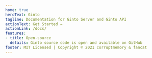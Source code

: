 ```yaml
---
home: true
heroText: Ginto
tagline: Documentation for Ginto Server and Ginto API
actionText: Get Started →
actionLink: /docs/
features:
- title: Open-source
  details: Ginto source code is open and available on GitHub
footer: MIT Licensed | Copyright © 2021 corruptmemory & fancat
---
```

